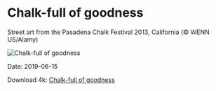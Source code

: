 # Chalk-full of goodness

Street art from the Pasadena Chalk Festival 2013, California (© WENN US/Alamy)

![Chalk-full of goodness](https://bing.com/th?id=OHR.ChalkArt_EN-US3110857931_UHD.jpg&rf=LaDigue_UHD.jpg&pid=hp&w=1024&h=576)

Date: 2019-06-15

Download 4k: [Chalk-full of goodness](https://bing.com/th?id=OHR.ChalkArt_EN-US3110857931_UHD.jpg&rf=LaDigue_UHD.jpg&pid=hp&w=3840&h=2160)

